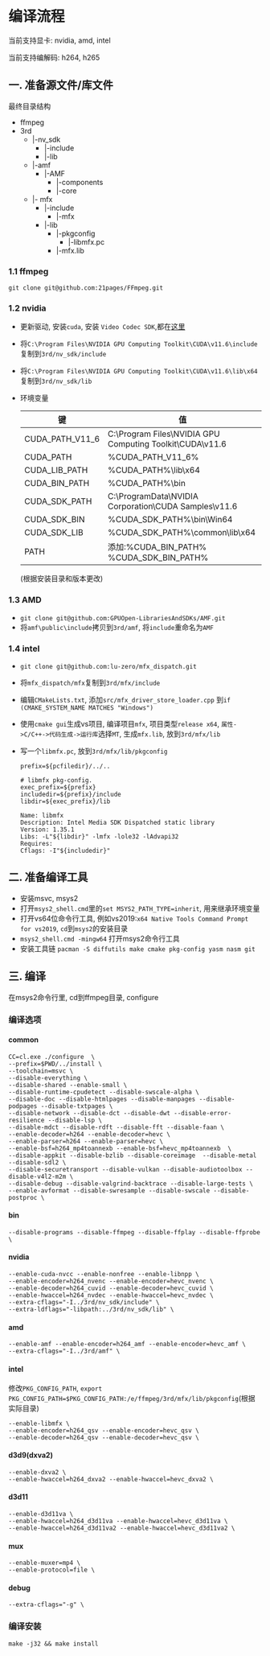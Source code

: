 # 编译流程

当前支持显卡: nvidia, amd, intel

当前支持编解码: h264, h265

## 一. 准备源文件/库文件

最终目录结构  

+ ffmpeg  
+ 3rd  
  + |-nv_sdk  
    + |-include  
    + |-lib  
  + |-amf
    * |-AMF
      * |-components
      * |-core
  + |- mfx
    * |-include
      * |-mfx
    * |-lib
      * |-pkgconfig
        * |-libmfx.pc
      * |-mfx.lib

### 1.1 ffmpeg

```shell
git clone git@github.com:21pages/FFmpeg.git
```

### 1.2 nvidia

  * 更新驱动, 安装`cuda`, 安装 `Video Codec SDK`,都在[这里](https://developer.nvidia.com/nvidia-video-codec-sdk/download)

  * 将`C:\Program Files\NVIDIA GPU Computing Toolkit\CUDA\v11.6\include`复制到`3rd/nv_sdk/include`

  * 将`C:\Program Files\NVIDIA GPU Computing Toolkit\CUDA\v11.6\lib\x64`复制到`3rd/nv_sdk/lib`

  * 环境变量

    | 键               | 值                                        |
    | --------------- | ---------------------------------------- |
    | CUDA_PATH_V11_6 | C:\Program Files\NVIDIA GPU Computing Toolkit\CUDA\v11.6 |
    | CUDA_PATH       | %CUDA_PATH_V11_6%                        |
    | CUDA_LIB_PATH   | %CUDA_PATH%\lib\x64                      |
    | CUDA_BIN_PATH   | %CUDA_PATH%\bin                          |
    | CUDA_SDK_PATH   | C:\ProgramData\NVIDIA Corporation\CUDA Samples\v11.6 |
    | CUDA_SDK_BIN    | %CUDA_SDK_PATH%\bin\Win64                |
    | CUDA_SDK_LIB    | %CUDA_SDK_PATH%\common\lib\x64           |
    | PATH            | 添加:%CUDA_BIN_PATH%   %CUDA_SDK_BIN_PATH% |

    (根据安装目录和版本更改)

### 1.3 AMD

* `git clone git@github.com:GPUOpen-LibrariesAndSDKs/AMF.git`
* 将`amf\public\include`拷贝到`3rd/amf`, 将`include`重命名为`AMF`

### 1.4 intel

* `git clone git@github.com:lu-zero/mfx_dispatch.git`

* 将`mfx_dispatch/mfx`复制到`3rd/mfx/include`

* 编辑`CMakeLists.txt`, 添加`src/mfx_driver_store_loader.cpp` 到`if (CMAKE_SYSTEM_NAME MATCHES "Windows")`

* 使用`cmake gui`生成vs项目, 编译项目`mfx`, 项目类型`release x64`, `属性->C/C++->代码生成->运行库`选择`MT`, 生成`mfx.lib`, 放到`3rd/mfx/lib`

* 写一个`libmfx.pc`, 放到`3rd/mfx/lib/pkgconfig`

  ```
  prefix=${pcfiledir}/../..

  # libmfx pkg-config.
  exec_prefix=${prefix}
  includedir=${prefix}/include
  libdir=${exec_prefix}/lib

  Name: libmfx
  Description: Intel Media SDK Dispatched static library
  Version: 1.35.1
  Libs: -L"${libdir}" -lmfx -lole32 -lAdvapi32
  Requires: 
  Cflags: -I"${includedir}"
  ```


## 二. 准备编译工具

* 安装msvc, msys2
* 打开`msys2_shell.cmd`里的`set MSYS2_PATH_TYPE=inherit`, 用来继承环境变量
* 打开vs64位命令行工具, 例如vs2019:`x64 Native Tools Command Prompt for vs2019`, `cd`到`msys2`的安装目录
* `msys2_shell.cmd -mingw64` 打开msys2命令行工具
* 安装工具链
  `pacman -S diffutils make cmake pkg-config yasm nasm git`



## 三. 编译

在msys2命令行里, cd到ffmpeg目录, configure

### 编译选项

#### common
```shell
CC=cl.exe ./configure  \
--prefix=$PWD/../install \
--toolchain=msvc \
--disable-everything \
--disable-shared --enable-small \
--disable-runtime-cpudetect --disable-swscale-alpha \
--disable-doc --disable-htmlpages --disable-manpages --disable-podpages --disable-txtpages \
--disable-network --disable-dct --disable-dwt --disable-error-resilience --disable-lsp \
--disable-mdct --disable-rdft --disable-fft --disable-faan \
--enable-decoder=h264 --enable-decoder=hevc \
--enable-parser=h264 --enable-parser=hevc \
--enable-bsf=h264_mp4toannexb --enable-bsf=hevc_mp4toannexb  \
--disable-appkit --disable-bzlib --disable-coreimage  --disable-metal --disable-sdl2 \
--disable-securetransport --disable-vulkan --disable-audiotoolbox --disable-v4l2-m2m \
--disable-debug --disable-valgrind-backtrace --disable-large-tests \
--enable-avformat --disable-swresample --disable-swscale --disable-postproc \
```
#### bin
```shell
--disable-programs --disable-ffmpeg --disable-ffplay --disable-ffprobe \
```
#### nvidia
```shell
--enable-cuda-nvcc --enable-nonfree --enable-libnpp \
--enable-encoder=h264_nvenc --enable-encoder=hevc_nvenc \
--enable-decoder=h264_cuvid --enable-decoder=hevc_cuvid \
--enable-hwaccel=h264_nvdec --enable-hwaccel=hevc_nvdec \
--extra-cflags="-I../3rd/nv_sdk/include" \
--extra-ldflags="-libpath:../3rd/nv_sdk/lib" \
```

#### amd
```shell
--enable-amf --enable-encoder=h264_amf --enable-encoder=hevc_amf \
--extra-cflags="-I../3rd/amf" \
```

#### intel
修改`PKG_CONFIG_PATH`,
`export PKG_CONFIG_PATH=$PKG_CONFIG_PATH:/e/ffmpeg/3rd/mfx/lib/pkgconfig`(根据实际目录)

```shell
--enable-libmfx \
--enable-encoder=h264_qsv --enable-encoder=hevc_qsv \
--enable-decoder=h264_qsv --enable-decoder=hevc_qsv \
```

#### d3d9(dxva2)
```shell
--enable-dxva2 \
--enable-hwaccel=h264_dxva2 --enable-hwaccel=hevc_dxva2 \
```

#### d3d11
```shell
--enable-d3d11va \
--enable-hwaccel=h264_d3d11va --enable-hwaccel=hevc_d3d11va \
--enable-hwaccel=h264_d3d11va2 --enable-hwaccel=hevc_d3d11va2 \
```

#### mux
```shell
--enable-muxer=mp4 \
--enable-protocol=file \
```

#### debug
```shell
--extra-cflags="-g" \
```

### 编译安装
`make -j32 && make install`
